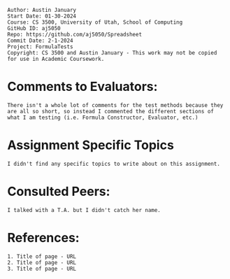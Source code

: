 ﻿```
Author: Austin January
Start Date: 01-30-2024
Course: CS 3500, University of Utah, School of Computing
GitHub ID: aj5050
Repo: https://github.com/aj5050/Spreadsheet
Commit Date: 2-1-2024
Project: FormulaTests
Copyright: CS 3500 and Austin January - This work may not be copied for use in Academic Coursework.
```
# Comments to Evaluators:
    There isn't a whole lot of comments for the test methods because they are all so short, so instead I commented the different sections of what I am testing (i.e. Formula Constructor, Evaluator, etc.)

# Assignment Specific Topics
    I didn't find any specific topics to write about on this assignment.


# Consulted Peers:

    I talked with a T.A. but I didn't catch her name. 

# References:

    1. Title of page - URL
    2. Title of page - URL
    3. Title of page - URL


